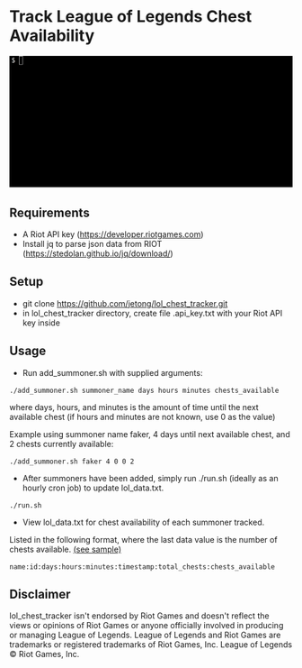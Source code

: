 # Track League of Legends Chest Availability

![demo](https://github.com/jetong/lol_chest_tracker/blob/master/demo.gif)

## Requirements
* A Riot API key (https://developer.riotgames.com)
* Install jq to parse json data from RIOT (https://stedolan.github.io/jq/download/)

## Setup
* git clone https://github.com/jetong/lol_chest_tracker.git
* in lol_chest_tracker directory, create file .api_key.txt with your Riot API key inside

## Usage
* Run add_summoner.sh with supplied arguments:
```
./add_summoner.sh summoner_name days hours minutes chests_available
```
where days, hours, and minutes is the amount of time until the next available chest (if hours and minutes are not known, use 0 as the value)

  Example using summoner name faker, 4 days until next available chest, and 2 chests currently available: 
```  
./add_summoner.sh faker 4 0 0 2
```

* After summoners have been added, simply run ./run.sh (ideally as an hourly cron job) to update lol_data.txt.
```
./run.sh
```
* View lol_data.txt for chest availability of each summoner tracked.

Listed in the following format, where the last data value is the number of chests available. [(see sample)](https://github.com/jetong/lol_chest_tracker/blob/master/demo_data.txt)
```
name:id:days:hours:minutes:timestamp:total_chests:chests_available
```
  
## Disclaimer
lol_chest_tracker isn't endorsed by Riot Games and doesn't reflect the views or opinions of Riot Games or anyone officially involved in producing or managing League of Legends. League of Legends and Riot Games are trademarks or registered trademarks of Riot Games, Inc. League of Legends © Riot Games, Inc.
